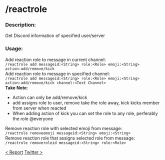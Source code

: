 # /reactrole

### Description:
Get Discord information of specified user/server<br>

### Usage:
Add reaction role to message in current channel:<br>
`/reactrole add messageid:<String> role:<Role> emoji:<String> action:add/remove/kick`<br>
Add reaction role to message in specified channel:<br>
`/reactrole add messageid:<String> role:<Role> emoji:<String> action:add/remove/kick channel:<Text Channel>`<br>
**Take Note**:<br>
- Action can only be add/remove/kick<br>
- add assigns role to user, remove take the role away, kick kicks member from server when reacted<br>
- When adding action of kick you can set the role to any role, perferably the role @everyone<br>

Remove reaction role with selected emoji from message:<br>
`/reactrole removeemoji messageid:<String> emoji:<String> `<br>
Remove reaction role that assigns selected role from message:<br>
`/reactrole removeroleid messageid:<String> role:<Role> `<br>

<a class="button prev" href="./#/commands/utilitycommands/report" role="button">< Report</a>
<a class="button next" href="./#/commands/utilitycommands/twitterfollow" role="button">Twitter ></a>